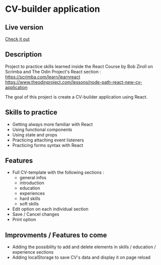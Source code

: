 # CV-builder application

## Live version

[Check it out](https://online-cv-builder-app.netlify.app/)

## Description

Project to practice skills learned inside the React Course by Bob Ziroll on Scrimba and The Odin Project's React section : 
https://scrimba.com/learn/learnreact
https://www.theodinproject.com/lessons/node-path-react-new-cv-application

The goal of this project is create a CV-builder application using React.

## Skills to practice

- Getting always more familiar with React
- Using functional components
- Using state and props
- Practicing attaching event listeners
- Practicing forms syntax with React

## Features

- Full CV-template with the following sections :
    - general infos
    - introduction
    - education
    - experiences
    - hard skills
    - soft skills
- Edit option on each individual section
- Save / Cancel changes
- Print option

## Improvments / Features to come
- Adding the possibility to add and delete elements in skills / education / experience sections
- Adding localStorage to save CV's data and display it on page reload
